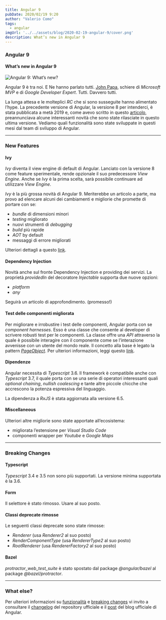 ```yaml
---
title: Angular 9
pubDate: 2020/02/19 9:20
author: "Valerio Como"
tags:
  - angular
imgUrl: '../../assets/blog/2020-02-19-angular-9/cover.png'
description: What’s new in Angular 9
---
```


### Angular 9

#### What’s new in Angular 9

![Angular 9: What’s new?](https://cdn-images-1.medium.com/max/2560/1*_xxcHjH38x_0goW71j8oMQ.png)

Angular 9 è tra noi. E Ne hanno parlato tutti. [John Papa](https://medium.com/u/f11db20f3d2f), schiere di *Microsoft MVP* e di *Google Developer Expert*. Tutti. Davvero tutti.

La lunga attesa e le molteplici *RC* che si sono susseguite hanno alimentato l’hype. La precedente versione di Angular, la versione 8 per intenderci, è stata pubblicata a metà 2019 e, come avevo scritto in questo [articolo](https://medium.com/@valeriocomo/angular-8-6d09087916c5), preannunciava alcune interessanti novità che sono state rilasciate in questo ultima versione. Vediamo quali funzionalità sono state sviluppate in questi mesi dal team di sviluppo di Angular.

---

### New Features

#### Ivy

*Ivy* diventa il view engine di default di Angular. Lanciato con la versione 8 come feature sperimentale, rende opzionale il suo predecessore *View Engine*. Anche se *Ivy* è la prima scelta, sarà possibile continuare ad utilizzare *View Engine*.

*Ivy* è la più grossa novità di Angular 9. Meriterebbe un articolo a parte, ma provo ad elencare alcuni dei cambiamenti e migliorie che promette di portare con se:

* *bundle* di dimensioni minori
* *testing* migliorato
* nuovi strumenti di *debugging*
* *build* più rapide
* *AOT* by default
* messaggi di errore migliorati

Ulteriori dettagli a questo [link](https://angular.io/guide/ivy).

#### Dependency Injection

Novità anche sul fronte Dependency Injection e providing dei servizi. La proprietà *providedIn* del decoratore *Injectable* supporta due nuove opzioni:

* *platform*
* *any*

Seguirà un articolo di approfondimento. (promesso!)

#### Test delle componenti migliorata

Per migliorare e irrobustire i test delle componenti, Angular porta con se *component harnesses*. Esso è una classe che consente al developer di scrivere robusti test per le componenti. La classe offre una *API* attraverso la quale è possibile interagire con il componente come se l’interazione avvenisse con un utente del mondo reale. Il concetto alla base è legato la pattern [*PageObject*](https://martinfowler.com/bliki/PageObject.html). Per ulteriori informazioni, leggi questo [link](https://material.angular.io/cdk/test-harnesses/overview).

#### Dipendenze

Angular necessita di *Typescript* 3.6. Il framework è compatibile anche con *Typescript* 3.7, il quale porta con se una serie di operatori interessanti quali *optional chaining*, *nullish coalescing* e tante altre piccole chicche che accrescono la potenza espressiva del linguaggio.

La dipendenza a *RxJS* è stata aggiornata alla versione 6.5.

#### Miscellaneous

Ulteriori altre migliorie sono state apportate all’ecosistema:

* migliorata l’estensione per *Visual Studio Code*
* componenti wrapper per *Youtube* e *Google Maps*

---

### Breaking Changes

#### Typescript

*Typescript* 3.4 e 3.5 non sono più supportati. La versione minima supportata è la 3.6.

#### Form

Il selettore *<ngForm>* è stato rimosso. Usare *<ng-form>* al suo posto.

#### Classi deprecate rimosse

Le seguenti classi deprecate sono state rimosse:

* *Renderer* (usa *Renderer2* al suo posto)
* *RenderComponentType* (usa *RendererType2* al suo posto)
* *RootRenderer* (usa *RendererFactory2* al suo posto)

#### Bazel

*protractor\_web\_test\_suite* è stato spostato dal package *@angular/bazel* al package *@bazel/protractor*.

---

### What else?

Per ulteriori informazioni su [funzionalità](https://github.com/angular/angular/blob/9.0.x/CHANGELOG.md#features) e [breaking changes](https://github.com/angular/angular/blob/9.0.x/CHANGELOG.md#breaking-changes) vi invito a consultare il [changelog](https://github.com/angular/angular/blob/9.0.x/CHANGELOG.md) del repository ufficiale e il [post](https://blog.angular.io/version-9-of-angular-now-available-project-ivy-has-arrived-23c97b63cfa3) del blog ufficiale di Angular.